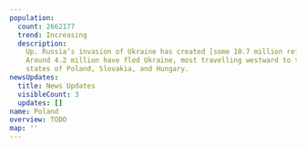 ```yaml
---
population:
  count: 2662177
  trend: Increasing
  description:
    Up. Russia’s invasion of Ukraine has created [some 10.7 million refugees](https://data2.unhcr.org/en/situations/ukraine/location?secret=unhcrrestricted).
    Around 4.2 million have fled Ukraine, most travelling westward to the bordering
    states of Poland, Slovakia, and Hungary.
newsUpdates:
  title: News Updates
  visibleCount: 3
  updates: []
name: Poland
overview: TODO
map: ''
---
```

